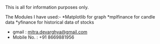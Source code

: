This is all for information purposes only.

The Modules I have used:-
*Matplotlib for graph
*mplfinance for candle data
*yfinance for historical data of stocks

- gmail : mitra.devarghya@gmail.com
- Mobile No. : +91 8669881956